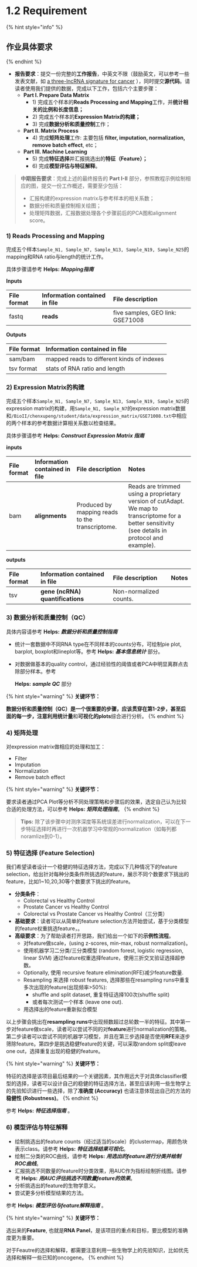 # 1.2 Requirement

{% hint style="info" %}
## **作业具体要求**
{% endhint %}

* **报告要求**：提交一份完整的**工作报告**，中英文不限（鼓励英文，可以参考一些发表文献，如 [a three-lncRNA signature for cancer](https://www.ncbi.nlm.nih.gov/pubmed/24522499) ），同时提交**源代码**。请读者使用我们提供的数据，完成以下工作，包括六个主要步骤：
  * **Part I. Prepare Data Matrix**
    * 1\) 完成五个样本的**Reads Processing and Mapping**工作，并**统计相关的比例和长度信息；**
    * 2\) 完成五个样本的**Expression Matrix的构建；**
    * 3\) 完成**数据分析和质量控制**工作；
  * **Part II. Matrix Process**
    * 4\) 完成**矩阵处理**工作: 主要包括 **filter, imputation, normalization, remove batch effect**, etc；
  * **Part III. Machine Learning** 
    * 5\) 完成**特征选择**并汇报挑选出的**特征（Feature）；**
    * 6\) 完成**模型评估与特征解释**。

> **中期报告要求**：完成上述的最终报告的 **Part I-II** 部分，参照教程示例绘制相应的图，提交一份工作概述，需要至少包括：
>
> * 汇报构建的expression matrix与参考样本的相关系数；
> * 数据分析和质量控制相关绘图；
> * 处理矩阵数据，汇报数据处理各个步骤前后的PCA图和alignment score。

### 1\) Reads Processing and Mapping

完成五个样本`Sample_N1, Sample_N7, Sample_N13, Sample_N19, Sample_N25`的mapping和RNA ratio与length的统计工作。

具体步骤请参考 **Helps:** _**Mapping指南**_

**Inputs**

| **File format** | **Information contained in file** | **File description** |
| :--- | :--- | :--- |
| fastq | **reads** | five samples, GEO link: GSE71008 |

**Outputs**

| **File format** | **Information contained in file** |
| :--- | :--- |
| sam/bam | mapped reads to different kinds of indexes |
| tsv format | stats of RNA ratio and length |

### 2\) Expression Matrix的构建       <a id="expressmatrix"></a>

完成五个样本`Sample_N1, Sample_N7, Sample_N13, Sample_N19, Sample_N25`的expression matrix的构建，用`Sample_N1, Sample_N7`的expression matrix数据和`/BioII/chenxupeng/student/data/expression_matrix/GSE71008.txt`中相应的两个样本的参考数据计算相关系数以检查结果。

具体步骤请参考 **Helps:** _**Construct Expression Matrix 指南**_

**inputs**

| **File format** | **Information contained in file** | **File description** | **Notes** |
| :--- | :--- | :--- | :--- |
| bam | **alignments** | Produced by mapping reads to the transcriptome. | Reads are trimmed using a proprietary version of cutAdapt. We map to transcriptome for a better sensitivity \(see details in protocol and example\). |

**outputs**

| **File format** | **Information contained in file** | **File description** | **Notes** |
| :--- | :--- | :--- | :--- |
| tsv | **gene \(ncRNA\) quantifications** | Non-normalized counts. |  |

### 3\) 数据分析和质量控制（QC）

具体内容请参考 **Helps:** _**数据分析和质量控制指南**_

* 统计一套数据中不同RNA type在不同样本的counts分布，可绘制pie plot, barplot, boxplot和lineplot等。参考 **Helps:** _**基本信息统计**_ 部分。
* 对数据做基本的quality control，通过经验性的阈值或者PCA中明显离群点去除部分样本。参考

  **Helps:** _**sample QC**_ 部分

{% hint style="warning" %}
**关键环节：**

**数据分析和质量控制（QC）**是一个很重要的步骤，应该贯穿在第1-2步，甚至后面的每一步，注意利用**统计量**和**可视化的plots**综合进行分析。
{% endhint %}

### 4\) 矩阵处理

对expression matrix做相应的处理和加工：

* Filter
* Imputation
* Normalization
* Remove batch effect

{% hint style="warning" %}
**关键环节：**

要求读者通过PCA Plot等分析不同处理策略和步骤后的效果，选定自己认为比较合适的处理方法，可以参考 **Helps:** _**矩阵处理指南**_。
{% endhint %}

> **Tips:** 除了该步骤中对测序深度等系统误差进行normalization，可以在下一步特征选择时再进行一次机器学习中常规的normalization（如每列都noramlize到0-1）。

### 5\) 特征选择 \(Feature Selection\)

我们希望读者设计一个稳健的特征选择方法，完成以下几种情况下的feature selection，给出针对每种分类条件所挑选的feature，展示不同个数要求下挑出的feature，比如1~10,20,30等个数要求下挑出的feature。

* **分类条件**：
  * Colorectal vs Healthy Control
  * Prostate Cancer vs Healthy Control
  * Colorectal vs Prostate Cancer vs Healthy Control（三分类）
* **基础要求**：读者可以从简单的feature selection方法开始尝试，基于分类模型的feature权重挑选feature，。
* **高级要求**：为了帮助读者打开思路，我们给出一个如下的**示例性流程**。
  * 对feature做scale，\(using z-scores, min-max, robust normalization\)。
  * 使用机器学习二分类/三分类模型 \(random forest, logistic regression, linear SVM\) 通过feature权重选择feature，使用三折交叉验证选择超参数。
  * Optionally, 使用 recursive feature elimination\(RFE\)减少feature数量.
  * Resampling 来选择 robust features, 选择那些在resampling runs中重复多次出现的feature\(出现频率&gt;50%\): 
    * shuffle and split dataset, 重复特征选择100次\(shuffle split\)
    * 或者每次测试一个样本 \(leave one out\). 
  * 用选择出的feature重新拟合模型

以上步骤会挑出在**resampling runs**中出现频数超过总轮数一半的特征。其中第一步对feature做scale，读者可以尝试不同的对**feature**进行normalization的策略。第二步读者可以尝试不同的机器学习模型，并且在第三步选择是否使用**RFE**来逐步筛除feature。第四步是挑选稳健feature的关键，可以采取random split或leave one out，选择重复出现的稳健的feature。

{% hint style="warning" %}
**关键环节：**

特征的选择是该项目最后结果的一个关键因素，其作用远大于对具体classifier模型的选择，读者可以设计自己的稳健的特征选择方法，甚至应该利用一些生物学上的先验知识进行一些选择，除了**准确度 \(Accuracy\)** 也请注意体现出自己的方法的**稳健性 \(Robustness\)**。
{% endhint %}

参考 **Helps:** _**特征选择指南**_ 。

### 6\) 模型评估与特征解释

* 绘制挑选出的feature counts（经过适当的scale）的clustermap，用颜色块表示class。请参考 **Helps:** _**特征选择结果可视化**_。
* 绘制二分类的ROC曲线，请参考 **Helps:** _**用选出的feature进行分类并绘制ROC曲线**_。
* 汇报挑选不同数量的feature时分类效果，用AUC作为指标绘制折线图。请参考 **Helps:** _**用AUC评估挑选不同数量feature的效果**_。
* 分析挑选出的feature的生物学意义。
* 尝试更多分析模型结果的方法。

参考 **Helps:** _**模型评估与feature解释指南**_ 。

{% hint style="warning" %}
**关键环节：**

选出来的**Feature**, 也就是**RNA Panel**，是该项目的重点和目标，要比模型的准确度更为重要。

对于Feautre的选择和解释，都需要注意利用一些生物学上的先验知识，比如优先选择和解释一些已知的oncogene。
{% endhint %}

